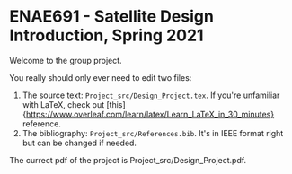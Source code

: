 # ENAE691 - Satellite Design Introduction, Spring 2021
Welcome to the group project.

You really should only ever need to edit two files:
1. The source text: `Project_src/Design_Project.tex`. 
If you're unfamiliar with LaTeX, check out [this]{https://www.overleaf.com/learn/latex/Learn_LaTeX_in_30_minutes} reference.
2. The bibliography: `Project_src/References.bib`. 
It's in IEEE format right but can be changed if needed.

The currect pdf of the project is Project_src/Design_Project.pdf.
